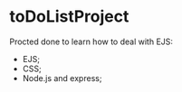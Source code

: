 # **toDoListProject** 

Procted done to learn how to deal with EJS:
- EJS;
- CSS;
- Node.js and express; 
